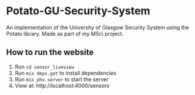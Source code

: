 # Potato-GU-Security-System

An implementation of the University of Glasgow Security System using the Potato library.
Made as part of my MSci project.

## How to run the website

1. Run `cd sensor_liveview`
2. Run `mix deps.get` to install dependencies
3. Run `mix phx.server` to start the server
4. View at: http://localhost:4000/sensors
